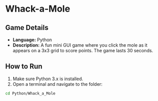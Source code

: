 # Whack-a-Mole

## Game Details
- **Language:** Python
- **Description:** A fun mini GUI game where you click the mole as it appears on a 3x3 grid to score points. The game lasts 30 seconds.

## How to Run
1. Make sure Python 3.x is installed.  
2. Open a terminal and navigate to the folder:
```bash
cd Python/Whack_a_Mole
